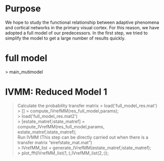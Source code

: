 Purpose
======
We hope to study the functional relationship between adaptive phenomena and cortical networks in the primary visual cortex. For this reason, we have adopted a full model of our predecessors.
In the first step, we tried to simplify the model to get a large number of results quickly.

# full model
\> main_mutimodel  

# IVMM: Reduced Model 1
> Calculate the probability transfer matrix
\> load('full_model_res.mat')  
\> \[] = compute_IVrefMM(res_full_model,params);  
\> load('full_model_res.mat2')  
\> \[estate_matref,istate_matref] = compute_IVrefMM(res_full_model,params, estate_matref,istate_matref);  
> Run IVMM (This step can be directly carried out when there is a transfer matrix “eirefstate_mat.mat”)  
\> IVrefMM_list = generate_IVrefMM(estate_matref,istate_matref);  
\> plot_fft(IVrefMM_list(1,:),IVrefMM_list(2,:));  
